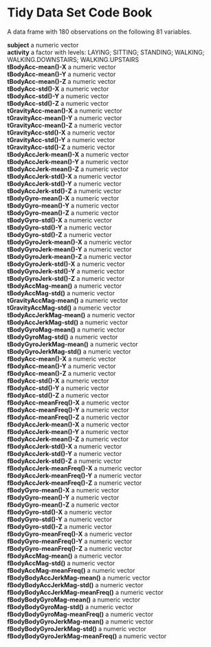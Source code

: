 # Tidy Data Set Code Book

A data frame with 180 observations on the following 81 variables.

**subject** a numeric vector  
**activity** a factor with levels: LAYING; SITTING; STANDING; WALKING; WALKING.DOWNSTAIRS; WALKING.UPSTAIRS  
**tBodyAcc-mean()-X** a numeric vector  
**tBodyAcc-mean()-Y** a numeric vector  
**tBodyAcc-mean()-Z** a numeric vector  
**tBodyAcc-std()-X** a numeric vector  
**tBodyAcc-std()-Y** a numeric vector  
**tBodyAcc-std()-Z** a numeric vector  
**tGravityAcc-mean()-X** a numeric vector  
**tGravityAcc-mean()-Y** a numeric vector  
**tGravityAcc-mean()-Z** a numeric vector  
**tGravityAcc-std()-X** a numeric vector  
**tGravityAcc-std()-Y** a numeric vector  
**tGravityAcc-std()-Z** a numeric vector  
**tBodyAccJerk-mean()-X** a numeric vector  
**tBodyAccJerk-mean()-Y** a numeric vector  
**tBodyAccJerk-mean()-Z** a numeric vector  
**tBodyAccJerk-std()-X** a numeric vector  
**tBodyAccJerk-std()-Y** a numeric vector  
**tBodyAccJerk-std()-Z** a numeric vector  
**tBodyGyro-mean()-X** a numeric vector  
**tBodyGyro-mean()-Y** a numeric vector  
**tBodyGyro-mean()-Z** a numeric vector  
**tBodyGyro-std()-X** a numeric vector  
**tBodyGyro-std()-Y** a numeric vector  
**tBodyGyro-std()-Z** a numeric vector  
**tBodyGyroJerk-mean()-X** a numeric vector  
**tBodyGyroJerk-mean()-Y** a numeric vector  
**tBodyGyroJerk-mean()-Z** a numeric vector  
**tBodyGyroJerk-std()-X** a numeric vector  
**tBodyGyroJerk-std()-Y** a numeric vector  
**tBodyGyroJerk-std()-Z** a numeric vector  
**tBodyAccMag-mean()** a numeric vector  
**tBodyAccMag-std()** a numeric vector  
**tGravityAccMag-mean()** a numeric vector  
**tGravityAccMag-std()** a numeric vector  
**tBodyAccJerkMag-mean()** a numeric vector  
**tBodyAccJerkMag-std()** a numeric vector  
**tBodyGyroMag-mean()** a numeric vector  
**tBodyGyroMag-std()** a numeric vector  
**tBodyGyroJerkMag-mean()** a numeric vector  
**tBodyGyroJerkMag-std()** a numeric vector  
**fBodyAcc-mean()-X** a numeric vector  
**fBodyAcc-mean()-Y** a numeric vector  
**fBodyAcc-mean()-Z** a numeric vector  
**fBodyAcc-std()-X** a numeric vector  
**fBodyAcc-std()-Y** a numeric vector  
**fBodyAcc-std()-Z** a numeric vector  
**fBodyAcc-meanFreq()-X** a numeric vector  
**fBodyAcc-meanFreq()-Y** a numeric vector  
**fBodyAcc-meanFreq()-Z** a numeric vector  
**fBodyAccJerk-mean()-X** a numeric vector  
**fBodyAccJerk-mean()-Y** a numeric vector  
**fBodyAccJerk-mean()-Z** a numeric vector  
**fBodyAccJerk-std()-X** a numeric vector  
**fBodyAccJerk-std()-Y** a numeric vector  
**fBodyAccJerk-std()-Z** a numeric vector  
**fBodyAccJerk-meanFreq()-X** a numeric vector  
**fBodyAccJerk-meanFreq()-Y** a numeric vector  
**fBodyAccJerk-meanFreq()-Z** a numeric vector  
**fBodyGyro-mean()-X** a numeric vector  
**fBodyGyro-mean()-Y** a numeric vector  
**fBodyGyro-mean()-Z** a numeric vector  
**fBodyGyro-std()-X** a numeric vector  
**fBodyGyro-std()-Y** a numeric vector  
**fBodyGyro-std()-Z** a numeric vector  
**fBodyGyro-meanFreq()-X** a numeric vector  
**fBodyGyro-meanFreq()-Y** a numeric vector  
**fBodyGyro-meanFreq()-Z** a numeric vector  
**fBodyAccMag-mean()** a numeric vector  
**fBodyAccMag-std()** a numeric vector  
**fBodyAccMag-meanFreq()** a numeric vector  
**fBodyBodyAccJerkMag-mean()** a numeric vector  
**fBodyBodyAccJerkMag-std()** a numeric vector  
**fBodyBodyAccJerkMag-meanFreq()** a numeric vector  
**fBodyBodyGyroMag-mean()** a numeric vector  
**fBodyBodyGyroMag-std()** a numeric vector  
**fBodyBodyGyroMag-meanFreq()** a numeric vector  
**fBodyBodyGyroJerkMag-mean()** a numeric vector  
**fBodyBodyGyroJerkMag-std()** a numeric vector  
**fBodyBodyGyroJerkMag-meanFreq()** a numeric vector  
